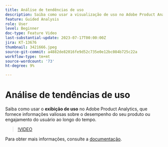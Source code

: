 ```yaml
---
title: Análise de tendências de uso
description: Saiba como usar a visualização de uso no Adobe Product Analytics, que fornece informações valiosas sobre o desempenho do seu produto ou engajamento do usuário ao longo do tempo.
feature: Guided Analysis
role: User
level: Beginner
doc-type: Feature Video
last-substantial-update: 2023-07-17T00:00:00Z
jira: KT-13676
thumbnail: 3421666.jpeg
source-git-commit: a4882de82016fe9d52c735e0e12bc084b725c22a
workflow-type: tm+mt
source-wordcount: '73'
ht-degree: 9%

---
```



# Análise de tendências de uso

Saiba como usar o **exibição de uso** no Adobe Product Analytics, que fornece informações valiosas sobre o desempenho do seu produto ou engajamento do usuário ao longo do tempo.

>[!VIDEO](https://video.tv.adobe.com/v/3421666/?learn=on)

Para obter mais informações, consulte a [documentação](https://experienceleague.adobe.com/docs/analytics-platform/using/guided-analysis/trends/usage.html).
